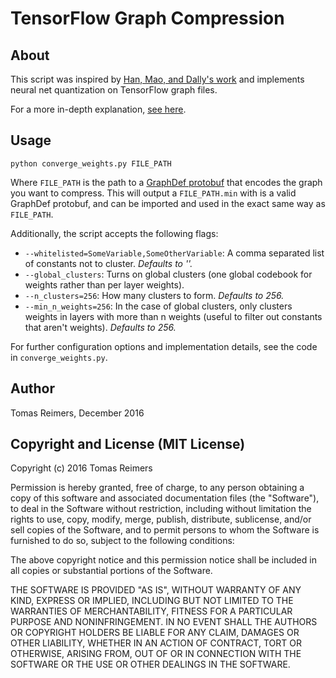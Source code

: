 # TensorFlow Graph Compression

## About
This script was inspired by [Han, Mao, and Dally's work](https://arxiv.org/abs/1510.00149) and implements neural net quantization on TensorFlow graph files.

For a more in-depth explanation, [see here](https://medium.com/@tomasreimers/when-smallers-better-4b54cedc3402#.fwlrwna0b).

## Usage
```
python converge_weights.py FILE_PATH
```

Where `FILE_PATH` is the path to a [GraphDef protobuf](https://github.com/tensorflow/tensorflow/blob/master/tensorflow/core/framework/graph.proto) that encodes the graph you want to compress. This will output a `FILE_PATH.min` with is a valid GraphDef protobuf, and can be imported and used in the exact same way as `FILE_PATH`.

Additionally, the script accepts the following flags:

 - `--whitelisted=SomeVariable,SomeOtherVariable`: A comma separated list of constants not to cluster. *Defaults to ''.*
 - `--global_clusters`: Turns on global clusters (one global codebook for weights rather than per layer weights).
 - `--n_clusters=256`: How many clusters to form. *Defaults to 256.*
 - `--min_n_weights=256`: In the case of global clusters, only clusters weights in layers with more than n weights (useful to filter out constants that aren't weights). *Defaults to 256.*

For further configuration options and implementation details, see the code in `converge_weights.py`.

## Author
Tomas Reimers, December 2016

## Copyright and License (MIT License)
Copyright (c) 2016 Tomas Reimers

Permission is hereby granted, free of charge, to any person obtaining a copy of this software and associated documentation files (the "Software"), to deal in the Software without restriction, including without limitation the rights to use, copy, modify, merge, publish, distribute, sublicense, and/or sell copies of the Software, and to permit persons to whom the Software is furnished to do so, subject to the following conditions:

The above copyright notice and this permission notice shall be included in all copies or substantial portions of the Software.

THE SOFTWARE IS PROVIDED "AS IS", WITHOUT WARRANTY OF ANY KIND, EXPRESS OR IMPLIED, INCLUDING BUT NOT LIMITED TO THE WARRANTIES OF MERCHANTABILITY, FITNESS FOR A PARTICULAR PURPOSE AND NONINFRINGEMENT. IN NO EVENT SHALL THE AUTHORS OR COPYRIGHT HOLDERS BE LIABLE FOR ANY CLAIM, DAMAGES OR OTHER LIABILITY, WHETHER IN AN ACTION OF CONTRACT, TORT OR OTHERWISE, ARISING FROM, OUT OF OR IN CONNECTION WITH THE SOFTWARE OR THE USE OR OTHER DEALINGS IN THE SOFTWARE.
